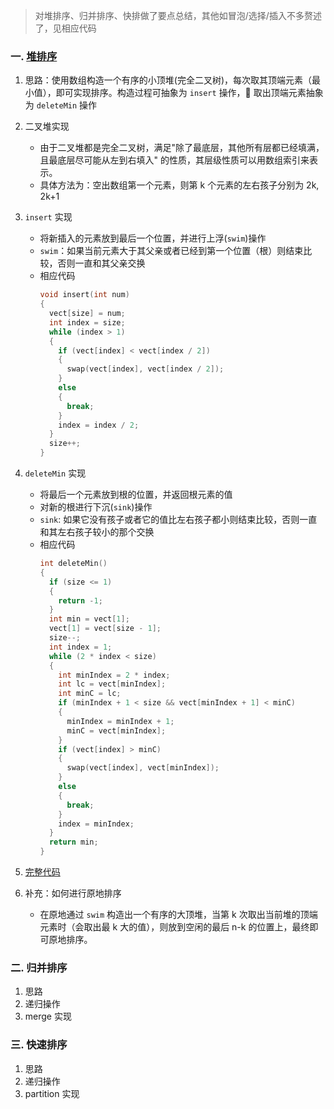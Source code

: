 > 对堆排序、归并排序、快排做了要点总结，其他如冒泡/选择/插入不多赘述了，见相应代码

### 一. [堆排序](https://github.com/Weiting-Zhang/Blog/tree/master/algorithm/sort/heap_sort.cpp)

1. 思路：使用数组构造一个有序的小顶堆(完全二叉树)，每次取其顶端元素（最小值），即可实现排序。构造过程可抽象为 `insert` 操作， 取出顶端元素抽象为 `deleteMin` 操作
2. 二叉堆实现

   - 由于二叉堆都是完全二叉树，满足"除了最底层，其他所有层都已经填满，且最底层尽可能从左到右填入" 的性质，其层级性质可以用数组索引来表示。
   - 具体方法为：空出数组第一个元素，则第 k 个元素的左右孩子分别为 2k, 2k+1

3. `insert` 实现

   - 将新插入的元素放到最后一个位置，并进行上浮(`swim`)操作
   - `swim`：如果当前元素大于其父亲或者已经到第一个位置（根）则结束比较，否则一直和其父亲交换
   - 相应代码
     ```cpp
     void insert(int num)
     {
       vect[size] = num;
       int index = size;
       while (index > 1)
       {
         if (vect[index] < vect[index / 2])
         {
           swap(vect[index], vect[index / 2]);
         }
         else
         {
           break;
         }
         index = index / 2;
       }
       size++;
     }
     ```

4. `deleteMin` 实现

   - 将最后一个元素放到根的位置，并返回根元素的值
   - 对新的根进行下沉(`sink`)操作
   - `sink`: 如果它没有孩子或者它的值比左右孩子都小则结束比较，否则一直和其左右孩子较小的那个交换
   - 相应代码
     ```cpp
     int deleteMin()
     {
       if (size <= 1)
       {
         return -1;
       }
       int min = vect[1];
       vect[1] = vect[size - 1];
       size--;
       int index = 1;
       while (2 * index < size)
       {
         int minIndex = 2 * index;
         int lc = vect[minIndex];
         int minC = lc;
         if (minIndex + 1 < size && vect[minIndex + 1] < minC)
         {
           minIndex = minIndex + 1;
           minC = vect[minIndex];
         }
         if (vect[index] > minC)
         {
           swap(vect[index], vect[minIndex]);
         }
         else
         {
           break;
         }
         index = minIndex;
       }
       return min;
     }
     ```

5. [完整代码](https://github.com/Weiting-Zhang/Blog/tree/master/algorithm/sort/heap_sort.cpp)

6. 补充：如何进行原地排序

   - 在原地通过 `swim` 构造出一个有序的大顶堆，当第 k 次取出当前堆的顶端元素时（会取出最 k 大的值），则放到空闲的最后 n-k 的位置上，最终即可原地排序。

### 二. 归并排序

1. 思路
2. 递归操作
3. merge 实现

### 三. 快速排序

1. 思路
2. 递归操作
3. partition 实现
